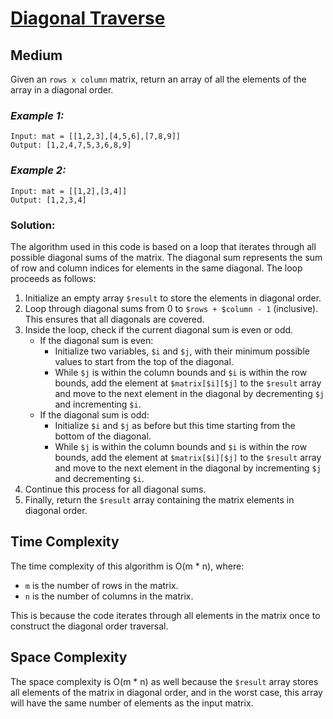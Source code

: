 # [Diagonal Traverse](https://leetcode.com/problems/diagonal-traverse/description/)

## Medium

Given an `rows x column` matrix, return an array of all the elements of the array in a diagonal order.

### ***Example 1:***

```
Input: mat = [[1,2,3],[4,5,6],[7,8,9]]
Output: [1,2,4,7,5,3,6,8,9]
```

### ***Example 2:***

```
Input: mat = [[1,2],[3,4]]
Output: [1,2,3,4]
```

### Solution:

The algorithm used in this code is based on a loop that iterates through all possible diagonal sums of the matrix. The diagonal sum represents the sum of row and column indices for elements in the same diagonal. The loop proceeds as follows:

1. Initialize an empty array `$result` to store the elements in diagonal order.
2. Loop through diagonal sums from 0 to `$rows + $column - 1` (inclusive). This ensures that all diagonals are covered.
3. Inside the loop, check if the current diagonal sum is even or odd.
    - If the diagonal sum is even:
        - Initialize two variables, `$i` and `$j`, with their minimum possible values to start from the top of the diagonal.
        - While `$j` is within the column bounds and `$i` is within the row bounds, add the element at `$matrix[$i][$j]` to the `$result` array and move to the next element in the diagonal by decrementing `$j` and incrementing `$i`.
    - If the diagonal sum is odd:
        - Initialize `$i` and `$j` as before but this time starting from the bottom of the diagonal.
        - While `$j` is within the column bounds and `$i` is within the row bounds, add the element at `$matrix[$i][$j]` to the `$result` array and move to the next element in the diagonal by incrementing `$j` and decrementing `$i`.
4. Continue this process for all diagonal sums.
5. Finally, return the `$result` array containing the matrix elements in diagonal order.

## Time Complexity

The time complexity of this algorithm is O(m * n), where:
- `m` is the number of rows in the matrix.
- `n` is the number of columns in the matrix.

This is because the code iterates through all elements in the matrix once to construct the diagonal order traversal.

## Space Complexity

The space complexity is O(m * n) as well because the `$result` array stores all elements of the matrix in diagonal order, and in the worst case, this array will have the same number of elements as the input matrix.

